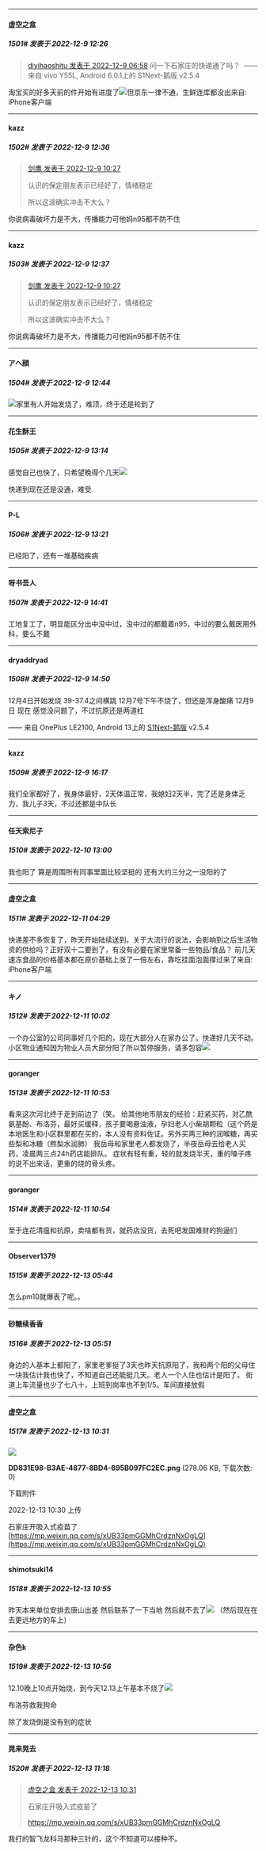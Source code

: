 

*****

####  虚空之盒  
##### 1501#       发表于 2022-12-9 12:26

<blockquote><a href="httphttps://bbs.saraba1st.com/2b/forum.php?mod=redirect&amp;goto=findpost&amp;pid=58841793&amp;ptid=2058932" target="_blank"> diyihaoshitu 发表于 2022-12-9 06:58</a> 问一下石家庄的快递通了吗？  —— 来自 vivo Y55L, Android 6.0.1上的 S1Next-鹅版 v2.5.4 </blockquote>
淘宝买的好多天前的件开始有进度了<img src="https://static.saraba1st.com/image/smiley/face2017/074.png" referrerpolicy="no-referrer">但京东一律不通，生鲜连库都没出来自: iPhone客户端



*****

####  kazz  
##### 1502#       发表于 2022-12-9 12:36

<blockquote><a href="httphttps://bbs.saraba1st.com/2b/forum.php?mod=redirect&amp;goto=findpost&amp;pid=58844329&amp;ptid=2058932" target="_blank">剑鹰 发表于 2022-12-9 10:27</a>

认识的保定朋友表示已经好了，情绪稳定

所以这波确实冲击不大么？</blockquote>
你说病毒破坏力是不大，传播能力可他妈n95都不防不住

*****

####  kazz  
##### 1503#       发表于 2022-12-9 12:37

<blockquote><a href="httphttps://bbs.saraba1st.com/2b/forum.php?mod=redirect&amp;goto=findpost&amp;pid=58844329&amp;ptid=2058932" target="_blank">剑鹰 发表于 2022-12-9 10:27</a>

认识的保定朋友表示已经好了，情绪稳定

所以这波确实冲击不大么？</blockquote>
你说病毒破坏力是不大，传播能力可他妈n95都不防不住



*****

####  アヘ顔  
##### 1504#       发表于 2022-12-9 12:44

<img src="https://static.saraba1st.com/image/smiley/face2017/001.png" referrerpolicy="no-referrer">家里有人开始发烧了，难顶，终于还是轮到了



*****

####  花生酥王  
##### 1505#       发表于 2022-12-9 13:14

感觉自己也快了，只希望晚得个几天<img src="https://sticker.inari.site/pesoguin/24.gif" referrerpolicy="no-referrer"> 

快递到现在还是没通，难受



*****

####  P-L  
##### 1506#       发表于 2022-12-9 13:21

已经阳了，还有一堆基础疾病



*****

####  呀书吾人  
##### 1507#       发表于 2022-12-9 14:41

工地复工了，明显能区分出中没中过，没中过的都戴着n95，中过的要么戴医用外科，要么不戴

*****

####  dryaddryad  
##### 1508#       发表于 2022-12-9 14:50

12月4日开始发烧 39-37.4之间横跳
12月7号下午不烧了，但还是浑身酸痛
12月9日 现在 感觉没问题了，不过抗原还是两道杠

—— 来自 OnePlus LE2100, Android 13上的 [S1Next-鹅版](https://github.com/ykrank/S1-Next/releases) v2.5.4



*****

####  kazz  
##### 1509#       发表于 2022-12-9 16:17

我们全家都好了，我身体最好，2天体温正常，我媳妇2天半，完了还是身体乏力，我儿子3天，不过还都是中队长



*****

####  任天索尼子  
##### 1510#       发表于 2022-12-10 13:00

我也阳了 算是周围所有同事里面比较坚挺的 还有大约三分之一没阳的了



*****

####  虚空之盒  
##### 1511#       发表于 2022-12-11 04:29

快递差不多恢复了，昨天开始陆续送到。关于大流行的说法，会影响到之后生活物资的供给吗？正好双十二要到了，有没有必要在家里常备一些物品/食品？
前几天速冻食品的价格基本都在原价基础上涨了一倍左右，靠吃挂面泡面撑过来了来自: iPhone客户端



*****

####  キノ  
##### 1512#       发表于 2022-12-11 10:02

一个办公室的公司同事好几个阳的，现在大部分人在家办公了。快递好几天不动。小区物业通知因为物业人员大部分阳了所以暂停服务，请多包容<img src="https://static.saraba1st.com/image/smiley/face2017/001.png" referrerpolicy="no-referrer">



*****

####  goranger  
##### 1513#       发表于 2022-12-11 10:53

看来这次河北终于走到前边了（笑。
给其他地市朋友的经验：赶紧买药，对乙酰氨基酚、布洛芬，最好买缓释，孩子要喝悬浊液，孕妇老人小柴胡颗粒（这个药是本地医生和小区群里都在买的，本人没有资料佐证。另外买两三种的润喉糖，再买些梨和冰糖（熬梨水润肺）
我岳母和家里老人都发烧了，半夜岳母去给老人买药，凌晨两三点24h药店能排队。
症状有轻有重，轻的就发烧半天，重的嗓子疼的说不出来话，更重的烧的骨头疼。

*****

####  goranger  
##### 1514#       发表于 2022-12-11 10:54

至于连花清瘟和抗原，卖啥都有货，就药店没货，去死吧发国难财的狗逼们



*****

####  Observer1379  
##### 1515#       发表于 2022-12-13 05:44

怎么pm10就爆表了呢。。

*****

####  砂糖续香香  
##### 1516#       发表于 2022-12-13 05:51

身边的人基本上都阳了，家里老爹挺了3天也昨天抗原阳了，我和两个阳的父母住一块我估计我也快了，不知道自己还能挺几天。老人一个人住也估计是阳了。
街道上车流量也少了七八十，上班到岗率也不到1/5。车间直接放假



*****

####  虚空之盒  
##### 1517#       发表于 2022-12-13 10:31

<img src="https://img.saraba1st.com/forum/202212/13/103053a69ymawv9usstaza.png" referrerpolicy="no-referrer">

<strong>DD831E98-B3AE-4877-8BD4-695B097FC2EC.png</strong> (278.06 KB, 下载次数: 0)

下载附件

2022-12-13 10:30 上传

石家庄开吸入式疫苗了 
[https://mp.weixin.qq.com/s/xUB33pmGGMhCrdznNxOgLQ](https://mp.weixin.qq.com/s/xUB33pmGGMhCrdznNxOgLQ)



*****

####  shimotsuki14  
##### 1518#       发表于 2022-12-13 10:55

昨天本来单位安排去唐山出差
然后联系了一下当地
然后就不去了<img src="https://static.saraba1st.com/image/smiley/face2017/009.gif" referrerpolicy="no-referrer">
（然后现在在去更远地方的车上）

*****

####  杂色k  
##### 1519#       发表于 2022-12-13 10:56

12.10晚上10点开始烧，到今天12.13上午基本不烧了<img src="https://static.saraba1st.com/image/smiley/face2017/001.png" referrerpolicy="no-referrer">

布洛芬救我狗命

除了发烧倒是没有别的症状



*****

####  晃来晃去  
##### 1520#       发表于 2022-12-13 11:18

<blockquote><a href="httphttps://bbs.saraba1st.com/2b/forum.php?mod=redirect&amp;goto=findpost&amp;pid=58917122&amp;ptid=2058932" target="_blank">虚空之盒 发表于 2022-12-13 10:31</a>

石家庄开吸入式疫苗了 

https://mp.weixin.qq.com/s/xUB33pmGGMhCrdznNxOgLQ</blockquote>
我打的智飞龙科马那种三针的，这个不知道可以接种不。


